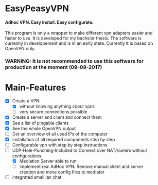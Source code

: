 # EasyPeasyVPN
#### Adhoc VPN. Easy install. Easy configurate.
This program is only a wrapper to make different vpn adapters easier and faster to use. It is developed for my bachelor thesis. The software is currently in developement and is in an early state. Currently it is based on OpenVPN only.

### WARNING: It is not recommended to use this software for production at the moment (09-08-2017)

# Main-Features

- [x] Create a VPN
  - [x] without knowing anything about vpns
  - [ ] very secure connections possible
- [x] Create a server and client and connect them
- [x] See a list of pingable clients
- [x] See the whole OpenVPN output
- [ ] Get an overview of all used IPs of the computer
- [x] Installation of all required components step by step
- [ ] Configurable vpn with step by step instructions
- [ ] UDP-Hole-Punching-Included to Connect over NAT/routers without configurations
  - [x] Mediation Server able to run
  - [ ] Implement real AdHoc VPN. Remove manual client and server creation and move config files to mediator
- [ ] integrated small lan chat
